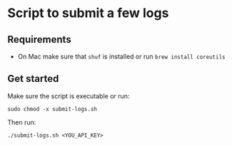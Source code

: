 # Script to submit a few logs

## Requirements

- On Mac make sure that `shuf` is installed or run `brew install coreutils`

## Get started

Make sure the script is executable or run:
```
sudo chmod -x submit-logs.sh
```

Then run:

```
./submit-logs.sh <YOU_API_KEY>
```

